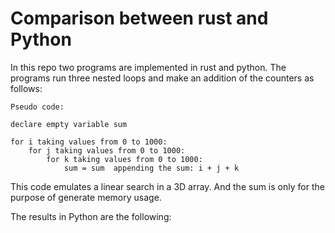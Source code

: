# Comparison between rust and Python

In this repo two programs are implemented in rust and python. The programs run three nested loops and make an addition of the counters as follows:

```
Pseudo code:

declare empty variable sum

for i taking values from 0 to 1000:
    for j taking values from 0 to 1000:
        for k taking values from 0 to 1000:
            sum = sum  appending the sum: i + j + k
```

This code emulates a linear search in a 3D array. And the sum is only for the purpose of generate memory usage.

The results in Python are the following:



